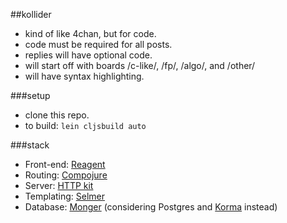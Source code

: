 ##kollider
- kind of like 4chan, but for code.
- code must be required for all posts.
- replies will have optional code.
- will start off with boards /c-like/, /fp/, /algo/, and /other/
- will have syntax highlighting.

###setup
- clone this repo.
- to build: `lein cljsbuild auto`

###stack
- Front-end: [Reagent](https://github.com/reagent-project/reagent)
- Routing: [Compojure](https://github.com/weavejester/compojure)
- Server: [HTTP kit](https://github.com/http-kit/http-kit)
- Templating: [Selmer](https://github.com/yogthos/Selmer)
- Database: [Monger](https://github.com/michaelklishin/monger) (considering
  Postgres and [Korma](https://github.com/korma/Korma) instead)

